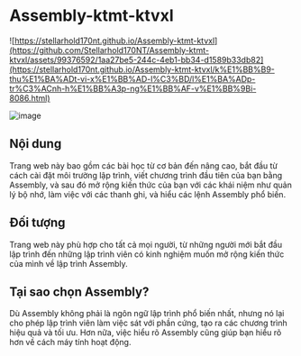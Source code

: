 # Assembly-ktmt-ktvxl

![https://stellarhold170nt.github.io/Assembly-ktmt-ktvxl](https://github.com/Stellarhold170NT/Assembly-ktmt-ktvxl/assets/99376592/1aa27be5-244c-4eb1-bb34-d1589b33db82](https://stellarhold170nt.github.io/Assembly-ktmt-ktvxl/k%E1%BB%B9-thu%E1%BA%ADt-vi-x%E1%BB%AD-l%C3%BD/l%E1%BA%ADp-tr%C3%ACnh-h%E1%BB%A3p-ng%E1%BB%AF-v%E1%BB%9Bi-8086.html)

![image](https://github.com/Stellarhold170NT/Assembly-ktmt-ktvxl/assets/99376592/1aa27be5-244c-4eb1-bb34-d1589b33db82)


## Nội dung
Trang web này bao gồm các bài học từ cơ bản đến nâng cao, bắt đầu từ cách cài đặt môi trường lập trình, viết chương trình đầu tiên của bạn bằng Assembly, và sau đó mở rộng kiến thức của bạn với các khái niệm như quản lý bộ nhớ, làm việc với các thanh ghi, và hiểu các lệnh Assembly phổ biến.

## Đối tượng
Trang web này phù hợp cho tất cả mọi người, từ những người mới bắt đầu lập trình đến những lập trình viên có kinh nghiệm muốn mở rộng kiến thức của mình về lập trình Assembly.

## Tại sao chọn Assembly?
Dù Assembly không phải là ngôn ngữ lập trình phổ biến nhất, nhưng nó lại cho phép lập trình viên làm việc sát với phần cứng, tạo ra các chương trình hiệu quả và tối ưu. Hơn nữa, việc hiểu rõ Assembly cũng giúp bạn hiểu rõ hơn về cách máy tính hoạt động.



